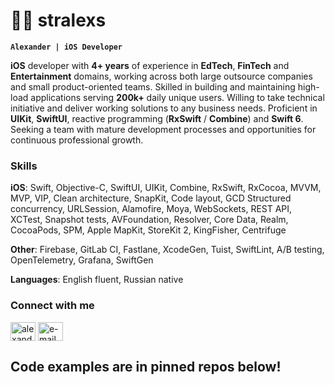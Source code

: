 # 👨‍💻 stralexs

**`Alexander | iOS Developer`**

**iOS** developer with **4+ years** of experience in **EdTech**, **FinTech** and **Entertainment** domains, working across both large outsource companies and small product-oriented teams. Skilled in building and maintaining high-load applications serving **200k+** daily unique users. Willing to take technical initiative and deliver working solutions to any business needs. Proficient in **UIKit**, **SwiftUI**, reactive programming (**RxSwift** / **Combine**) and **Swift 6**.     
Seeking a team with mature development processes and opportunities for continuous professional growth.

### Skills

**iOS**: Swift, Objective-C, SwiftUI, UIKit, Combine, RxSwift, RxCocoa, MVVM, MVP, VIP, Clean architecture, SnapKit, Code layout, GCD Structured concurrency, URLSession, Alamofire, Moya, WebSockets, REST API, XCTest, Snapshot tests, AVFoundation, Resolver, Core Data, Realm, CocoaPods, SPM, Apple MapKit, StoreKit 2, KingFisher, Centrifuge

**Other**: Firebase, GitLab CI, Fastlane, XcodeGen, Tuist, SwiftLint, A/B testing, OpenTelemetry, Grafana, SwiftGen

**Languages**: English fluent, Russian native

### Connect with me
<p align="left">
<a href="https://linkedin.com/in/alexander-sivko" target="blank"><img align="center" src="https://upload.wikimedia.org/wikipedia/commons/f/f8/LinkedIn_icon_circle.svg" alt="alexander-sivko" height="30" width="40" /></a>
<a href="mailto:alexandersivko.swift@gmail.com" target="blank"><img align="center" src="https://upload.wikimedia.org/wikipedia/commons/e/ec/Circle-icons-mail.svg" alt="e-mail" height="30" width="40" /></a>
</p>

## Code examples are in pinned repos below!
